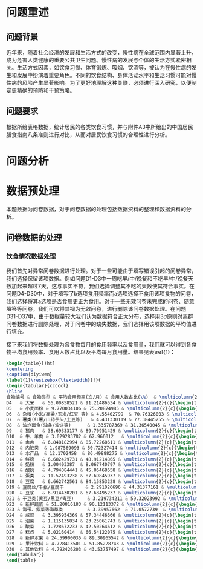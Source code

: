 # 问题重述

## 问题背景

近年来，随着社会经济的发展和生活方式的改变，慢性病在全球范围内显著上升，成为危害人类健康的重要公共卫生问题。慢性病的发展与个体的生活方式紧密相关。生活方式因素，如饮食习惯、体育锻炼、吸烟、饮酒等，被认为在慢性病的发生和发展中扮演着重要角色。不同的饮食结构、身体活动水平和生活习惯可能对慢性病的风险产生显著影响。为了更好地理解这种关联，必须进行深入研究，以便制定更精确的预防和干预策略。


## 问题要求

根据所给表格数据，统计居民的各类饮食习惯，并与附件A3中所给出的中国居民膳食指南八条准则进行对比，从而对居民饮食习惯的合理性进行分析。

# 问题分析

# 数据预处理

本题数据为问卷数据，对于问卷数据的处理包括数据资料的整理和数据资料的分析。

## 问卷数据的处理

### 饮食情况数据处理

我们首先对异常问卷数据进行处理。对于一些可能由于填写错误引起的问卷异常，我们选择保留该项数据。例如问题D1-D3中一周吃早/中/晚餐和不吃早/中/晚餐天数加起来超过7天，这与事实不符，我们选择调整其不吃的天数使其符合事实。在问题D4-D30中，对于填写了b选项食用频率而a选项选择不食用该项食物的问卷，我们选择将其a选项是否食用更正为食用。对于一些无效问卷未完成的问卷、随意填答等问卷，我们可以将其视为无效问卷，进行删除该问卷数据处理。在问题D31-D37中，由于数据量较大我们认为数据符合正太分布，选择用$3\sigma$原则对离群问卷数据进行删除处理，对于问卷中的缺失数据，我们选择用该项数据的平均值进行填充。

接下来我们将数据处理为各食物每月的食用频率以及食用量，我们就可以得到各食物平均食用频率、食用人数占比以及平均每月食用量。结果见表\ref{1}：

```latex
\begin{table}[!ht]
\centering
\caption{diyiwen}
\label{1}\resizebox{\textwidth}{!}{
\begin{tabular}{cccccl}
\hline
食物编号 & 食物类型 & 平均食用频率(次/月) & 食用人数占比(\%)  & \multicolumn{2}{c}{平均每月食用量}                                                 \\ \hline
D4   & 大米   & 56.00858521 & 91.21486534 & \multicolumn{2}{c}{\begin{tabular}[c]{@{}c@{}}119.8456545 两\end{tabular}} \\
D5   & 小麦面粉 & 9.770034106 & 75.20874985 & \multicolumn{2}{c}{\begin{tabular}[c]{@{}c@{}}18.77155122 两\end{tabular}} \\
D6  & 杂粮(小米/高粱/玉米/红豆 等) & 4.55402799  & 70.76326003 & \multicolumn{2}{c}{\begin{tabular}[c]{@{}c@{}}18.77155123 两\end{tabular}} \\
D7  & 薯类(红薯/山药芋头/土豆等)   & 4.431330119 & 77.38445255 & \multicolumn{2}{c}{\begin{tabular}[c]{@{}c@{}}5.006750559 个\end{tabular}} \\
D8  & 油炸面食(油条/油饼等)      & 1.335787369 & 31.36540045 & \multicolumn{2}{c}{\begin{tabular}[c]{@{}c@{}}1.972309773 两\end{tabular}} \\
D9   & 猪肉   & 38.69333177 & 89.70951429 & \multicolumn{2}{c}{\begin{tabular}[c]{@{}c@{}}1.972309774两\end{tabular}} \\
D10  & 牛、羊肉 & 3.029283782 & 62.966012   & \multicolumn{2}{c}{\begin{tabular}[c]{@{}c@{}}1.972309775 两\end{tabular}} \\
D11  & 禽肉   & 6.848182994 & 85.72268611 & \multicolumn{2}{c}{\begin{tabular}[c]{@{}c@{}}1.972309776 两\end{tabular}} \\
D12  & 内脏类  & 1.987569093 & 50.72327414 & \multicolumn{2}{c}{\begin{tabular}[c]{@{}c@{}}1.972309777 两\end{tabular}} \\
D13  & 水产品  & 12.1702458  & 86.49888275 & \multicolumn{2}{c}{\begin{tabular}[c]{@{}c@{}}1.972309778 两\end{tabular}} \\
D14  & 鲜奶   & 6.682429731 & 48.91214865 & \multicolumn{2}{c}{\begin{tabular}[c]{@{}c@{}}1.972309779两\end{tabular}} \\
D15  & 奶粉   & 1.00403387  & 8.067740797 & \multicolumn{2}{c}{\begin{tabular}[c]{@{}c@{}}2.519146184 勺\end{tabular}} \\
D16  & 酸奶   & 4.794084441 & 45.05468658 & \multicolumn{2}{c}{\begin{tabular}[c]{@{}c@{}}19.03099494 两\end{tabular}} \\
D17  & 蛋类   & 11.52493238 & 87.69845937 & \multicolumn{2}{c}{\begin{tabular}[c]{@{}c@{}}13.05642714 个\end{tabular}} \\
D18  & 豆腐   & 6.662742561 & 84.15853228 & \multicolumn{2}{c}{\begin{tabular}[c]{@{}c@{}}12.87372104 两\end{tabular}} \\
D19 & 豆腐丝/千张/豆腐干        & 2.291026696 & 44.31377161 & \multicolumn{2}{c}{\begin{tabular}[c]{@{}c@{}}12.87372105 两\end{tabular}} \\
D20  & 豆浆   & 6.914430201 & 67.63495237 & \multicolumn{2}{c}{\begin{tabular}[c]{@{}c@{}}12.87372106 两\end{tabular}} \\
D21 & 干豆类(黄豆/黑豆/青豆)     & 3.219734211 & 59.32023992 & \multicolumn{2}{c}{\begin{tabular}[c]{@{}c@{}}12.87372107 两\end{tabular}} \\
D22  & 新鲜蔬菜 & 51.20816183 & 90.12113372 & \multicolumn{2}{c}{\begin{tabular}[c]{@{}c@{}}12.87372108 两\end{tabular}} \\
D23 & 海带、紫菜等海草类         & 3.39957662  & 71.0572739  & \multicolumn{2}{c}{\begin{tabular}[c]{@{}c@{}}12.87372109 两\end{tabular}} \\
D24  & 咸菜   & 3.395954369 & 57.34446666 & \multicolumn{2}{c}{\begin{tabular}[c]{@{}c@{}}12.87372110 两\end{tabular}} \\
D25  & 泡菜   & 1.115135834 & 23.25061743 & \multicolumn{2}{c}{\begin{tabular}[c]{@{}c@{}}12.87372111 两\end{tabular}} \\
D26  & 酸菜   & 1.728672233 & 42.50264612 & \multicolumn{2}{c}{\begin{tabular}[c]{@{}c@{}}12.87372112两\end{tabular}} \\
D27  & 糕点   & 5.02160414  & 66.54122075 & \multicolumn{2}{c}{\begin{tabular}[c]{@{}c@{}}12.87372113 两\end{tabular}} \\
D28  & 新鲜水果 & 24.59900035 & 89.30965542 & \multicolumn{2}{c}{\begin{tabular}[c]{@{}c@{}}12.87372114 两\end{tabular}} \\
D29  & 果汁饮料 & 4.728413501 & 51.85228743 & \multicolumn{2}{c}{\begin{tabular}[c]{@{}c@{}}6.195673292 杯\end{tabular}} \\
D30  & 其他饮料 & 4.792426203 & 43.53757497 & \multicolumn{2}{c}{\begin{tabular}[c]{@{}c@{}}7.215213454 杯\end{tabular}} \\ \hline
\end{tabular}}
\end{table}
```



